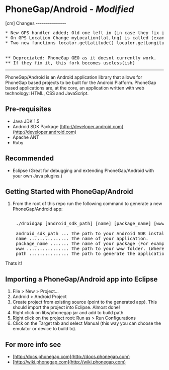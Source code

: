 PhoneGap/Android - _Modified_
================
[cm] Changes ---------------
<pre>
* New GPS handler added; Old one left in (in case they fix it).
* On GPS Location Change myLocation(lat,lng) is called (example in example/index.html)
* Two new functions locator.getLatitude() locator.getLongitude() get last known location


** Depreciated: PhoneGap GEO as it doesnt currently work. 
** If they fix it, this fork becomes useless(ish)
</pre>
-----------------------------


PhoneGap/Android is an Android application library that allows for PhoneGap based projects to be built for the Android Platform. PhoneGap based applications are, at the core, an application written with web technology: HTML, CSS and JavaScript. 

Pre-requisites
--------------
- Java JDK 1.5
- Android SDK Package [http://developer.android.com](http://developer.android.com)
- Apache ANT
- Ruby

Recommended
-----------
- Eclipse (Great for debugging and extending PhoneGap/Android with your own Java plugins.)

Getting Started with PhoneGap/Android
--------------------------------------

1. From the root of this repo run the following command to generate a new PhoneGap/Android app:

<pre>    
    ./droidgap [android_sdk_path] [name] [package_name] [www] [path]

    android_sdk_path ... The path to your Android SDK install.
    name ............... The name of your application.
    package_name ....... The name of your package (For example: com.nitobi.demo)
    www ................ The path to your www folder. (Wherein your HTML, CSS and JS app is.)
    path ............... The path to generate the application.
</pre>

Thats it!

Importing a PhoneGap/Android app into Eclipse
---------------------------------------------

1. File > New > Project...
2. Android > Android Project
3. Create project from existing source (point to the generated app). This should import the project into Eclipse. Almost done!
4. Right click on libs/phonegap.jar and add to build path.
5. Right click on the project root: Run as > Run Configurations
6. Click on the Target tab and select Manual (this way you can choose the emulator or device to build to).

For more info see
-----------------
- [http://docs.phonegap.com](http://docs.phonegap.com)
- [http://wiki.phonegap.com](http://wiki.phonegap.com)